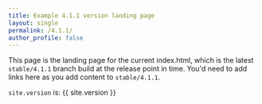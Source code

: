 ```yaml
---
title: Example 4.1.1 version landing page
layout: single
permalink: /4.1.1/
author_profile: false
---
```


This page is the landing page for the current index.html, which is the latest `stable/4.1.1` branch build at the release point in time. You'd need to add links here as you add content to `stable/4.1.1`.

`site.version` is: {{ site.version }}
